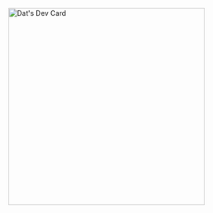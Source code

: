 <a href="https://app.daily.dev/datlb"><img src="https://api.daily.dev/devcards/fbd41f414e4047a39104e41706959a3c.png?r=pud" width="400" alt="Dat's Dev Card"/></a>
